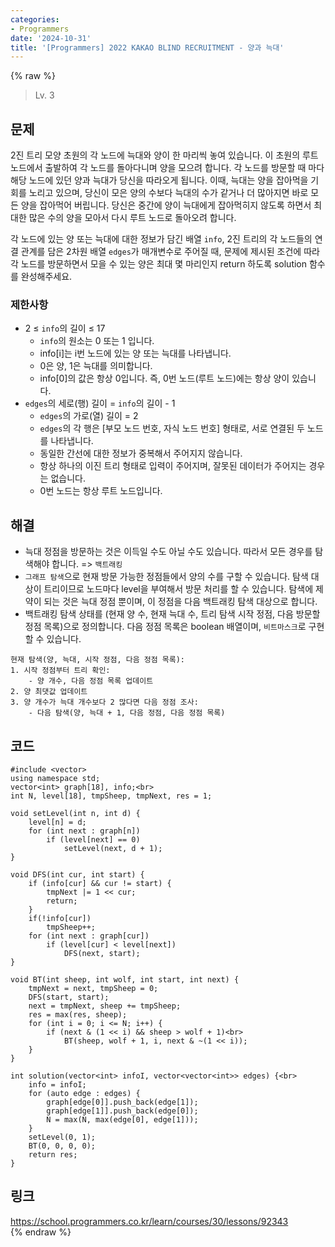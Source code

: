 ```yaml
---
categories:
- Programmers
date: '2024-10-31'
title: '[Programmers] 2022 KAKAO BLIND RECRUITMENT - 양과 늑대'
---
```


{% raw %}
> Lv. 3<br>

## 문제
2진 트리 모양 초원의 각 노드에 늑대와 양이 한 마리씩 놓여 있습니다. 이 초원의 루트 노드에서 출발하여 각 노드를 돌아다니며 양을 모으려 합니다. 각 노드를 방문할 때 마다 해당 노드에 있던 양과 늑대가 당신을 따라오게 됩니다. 이때, 늑대는 양을 잡아먹을 기회를 노리고 있으며, 당신이 모은 양의 수보다 늑대의 수가 같거나 더 많아지면 바로 모든 양을 잡아먹어 버립니다. 당신은 중간에 양이 늑대에게 잡아먹히지 않도록 하면서 최대한 많은 수의 양을 모아서 다시 루트 노드로 돌아오려 합니다.

각 노드에 있는 양 또는 늑대에 대한 정보가 담긴 배열  `info`, 2진 트리의 각 노드들의 연결 관계를 담은 2차원 배열  `edges`가 매개변수로 주어질 때, 문제에 제시된 조건에 따라 각 노드를 방문하면서 모을 수 있는 양은 최대 몇 마리인지 return 하도록 solution 함수를 완성해주세요.

### 제한사항
-   2 ≤  `info`의 길이 ≤ 17
    -   `info`의 원소는 0 또는 1 입니다.
    -   info[i]는 i번 노드에 있는 양 또는 늑대를 나타냅니다.
    -   0은 양, 1은 늑대를 의미합니다.
    -   info[0]의 값은 항상 0입니다. 즉, 0번 노드(루트 노드)에는 항상 양이 있습니다.
-   `edges`의 세로(행) 길이 =  `info`의 길이 - 1
    -   `edges`의 가로(열) 길이 = 2
    -   `edges`의 각 행은 [부모 노드 번호, 자식 노드 번호] 형태로, 서로 연결된 두 노드를 나타냅니다.
    -   동일한 간선에 대한 정보가 중복해서 주어지지 않습니다.
    -   항상 하나의 이진 트리 형태로 입력이 주어지며, 잘못된 데이터가 주어지는 경우는 없습니다.
    -   0번 노드는 항상 루트 노드입니다.

## 해결
- 늑대 정점을 방문하는 것은 이득일 수도 아닐 수도 있습니다. 따라서 모든 경우를 탐색해야 합니다. => `백트래킹`<br>
- `그래프 탐색`으로 현재 방문 가능한 정점들에서 양의 수를 구할 수 있습니다. 탐색 대상이 트리이므로 노드마다 level을 부여해서 방문 처리를 할 수 있습니다. 탐색에 제약이 되는 것은 늑대 정점 뿐이며, 이 정점을 다음 백트래킹 탐색 대상으로 합니다.
- 백트래킹 탐색 상태를 (현재 양 수, 현재 늑대 수, 트리 탐색 시작 정점, 다음 방문할 정점 목록)으로 정의합니다. 다음 정점 목록은 boolean 배열이며, `비트마스크`로 구현할 수 있습니다.

```
현재 탐색(양, 늑대, 시작 정점, 다음 정점 목록): 
1. 시작 정점부터 트리 확인:
	- 양 개수, 다음 정점 목록 업데이트
2. 양 최댓값 업데이트
3. 양 개수가 늑대 개수보다 2 많다면 다음 정점 조사:
	- 다음 탐색(양, 늑대 + 1, 다음 정점, 다음 정점 목록)
```

## 코드
```
#include <vector>
using namespace std;
vector<int> graph[18], info;<br>
int N, level[18], tmpSheep, tmpNext, res = 1;

void setLevel(int n, int d) {
    level[n] = d;
    for (int next : graph[n])
        if (level[next] == 0)
            setLevel(next, d + 1);
}

void DFS(int cur, int start) {
    if (info[cur] && cur != start) {
        tmpNext |= 1 << cur;
        return;
    }
    if(!info[cur])
        tmpSheep++;
    for (int next : graph[cur])
        if (level[cur] < level[next])
            DFS(next, start);
}

void BT(int sheep, int wolf, int start, int next) {
    tmpNext = next, tmpSheep = 0;
    DFS(start, start);
    next = tmpNext, sheep += tmpSheep;
    res = max(res, sheep);
    for (int i = 0; i <= N; i++) {
        if (next & (1 << i) && sheep > wolf + 1)<br>
            BT(sheep, wolf + 1, i, next & ~(1 << i));
    }
}

int solution(vector<int> infoI, vector<vector<int>> edges) {<br>
    info = infoI;
    for (auto edge : edges) {
        graph[edge[0]].push_back(edge[1]);
        graph[edge[1]].push_back(edge[0]);
        N = max(N, max(edge[0], edge[1]));
    }
    setLevel(0, 1);
    BT(0, 0, 0, 0);
    return res;
}
```

## 링크
https://school.programmers.co.kr/learn/courses/30/lessons/92343<br>
{% endraw %}